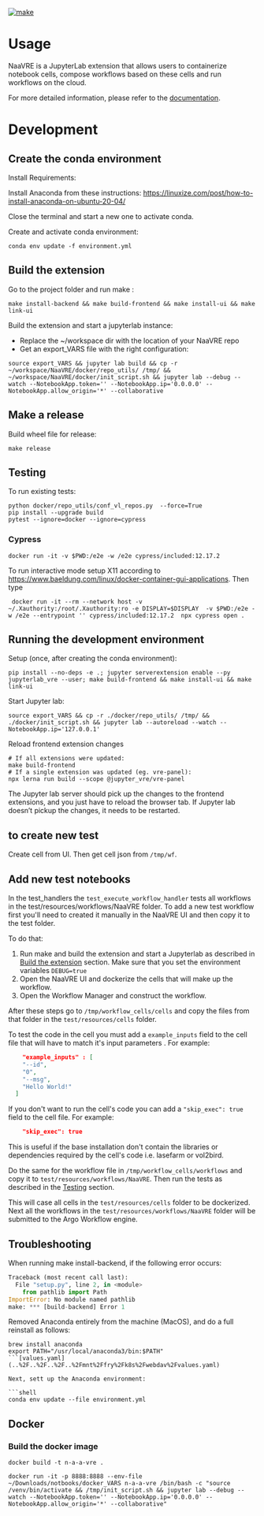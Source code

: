[![make](https://github.com/QCDIS/NaaVRE/actions/workflows/make.yml/badge.svg)](https://github.com/QCDIS/NaaVRE/actions/workflows/make.yml)


# Usage

NaaVRE is a JupyterLab extension that allows users to containerize notebook cells, compose workflows based on these cells 
and run workflows on the cloud.

For more detailed information, please refer to the [documentation](https://github.com/QCDIS/vre_documetation#readme).


# Development 



## Create the conda environment

Install Requirements: 

Install Anaconda from these instructions: https://linuxize.com/post/how-to-install-anaconda-on-ubuntu-20-04/

Close the terminal and start a new one to activate conda.

Create and activate conda environment:
```shell
conda env update -f environment.yml
```

## Build the extension

Go to the project folder and run make :
```shell
make install-backend && make build-frontend && make install-ui && make link-ui
```
Build the extension  and start a jupyterlab instance:
- Replace the ~/workspace dir with the location of your NaaVRE repo
- Get an export_VARS file with the right configuration:
```shell
source export_VARS && jupyter lab build && cp -r ~/workspace/NaaVRE/docker/repo_utils/ /tmp/ && ~/workspace/NaaVRE/docker/init_script.sh && jupyter lab --debug --watch --NotebookApp.token='' --NotebookApp.ip='0.0.0.0' --NotebookApp.allow_origin='*' --collaborative
```

## Make a release

Build wheel file for release:
```shell
make release
```

## Testing

To run existing tests:
```shell
python docker/repo_utils/conf_vl_repos.py  --force=True
pip install --upgrade build
pytest --ignore=docker --ignore=cypress
```


### Cypress

```shell
docker run -it -v $PWD:/e2e -w /e2e cypress/included:12.17.2
```

To run interactive mode setup X11 according to https://www.baeldung.com/linux/docker-container-gui-applications.
Then type 
```shell
 docker run -it --rm --network host -v ~/.Xauthority:/root/.Xauthority:ro -e DISPLAY=$DISPLAY  -v $PWD:/e2e -w /e2e --entrypoint '' cypress/included:12.17.2  npx cypress open . 
 ```
## Running the development environment


Setup (once, after creating the conda environment):

```shell
pip install --no-deps -e .; jupyter serverextension enable --py jupyterlab_vre --user; make build-frontend && make install-ui && make link-ui
```

Start Jupyter lab:

```shell
source export_VARS && cp -r ./docker/repo_utils/ /tmp/ && ./docker/init_script.sh && jupyter lab --autoreload --watch --NotebookApp.ip='127.0.0.1'
```

Reload frontend extension changes

```shell
# If all extensions were updated:
make build-frontend
# If a single extension was updated (eg. vre-panel):
npx lerna run build --scope @jupyter_vre/vre-panel
```

The Jupyter lab server should pick up the changes to the frontend extensions, and you just have to reload the browser tab. If Jupyter lab doesn’t pickup the changes, it needs to be restarted.


## to create new test

Create cell from UI. Then get cell json from `/tmp/wf`.



## Add new test notebooks

In the test_handlers the `test_execute_workflow_handler` tests all workflows in the test/resources/workflows/NaaVRE folder.
To add a new test workflow first you'll need to created it manually in the NaaVRE UI and then copy it to the test folder.

To do that:
1. Run make and build the extension and  start a Jupyterlab as described in [Build the extension](#build-the-extension) section. Make sure that you set the environment variables `DEBUG=true`
2. Open the NaaVRE UI and dockerize the cells that will make up the workflow.
3. Open the Workflow Manager and construct the workflow. 

After these steps go to `/tmp/workflow_cells/cells` and copy the files from that folder in the `test/resources/cells` 
folder.

To test the code in the cell you must add a `example_inputs` field to the cell file that will have to match it's input
parameters . For example:
```json
    "example_inputs" : [
    "--id",
    "0",
    "--msg",
    "Hello World!"
  ]
```

If you don't want to run the cell's code you can add a `"skip_exec": true` field to the cell file. For example:
```json
    "skip_exec": true
```

This is useful if the base installation don't contain the libraries or dependencies required by the cell's code i.e. 
lasefarm or vol2bird.

Do the same for the workflow file in `/tmp/workflow_cells/workflows` and copy it to `test/resources/workflows/NaaVRE`.
Then run the tests as described in the [Testing](#testing) section. 

This will case all cells in the `test/resources/cells` folder to be dockerized. Next all the workflows in the 
`test/resources/workflows/NaaVRE` folder will be submitted to the Argo Workflow engine.

## Troubleshooting

When running make install-backend, if the following error occurs:

```python
Traceback (most recent call last):
  File "setup.py", line 2, in <module>
    from pathlib import Path
ImportError: No module named pathlib
make: *** [build-backend] Error 1
```

Removed Anaconda entirely from the machine (MacOS), and do a full reinstall as follows:

```shell
brew install anaconda
export PATH="/usr/local/anaconda3/bin:$PATH"
```[values.yaml](..%2F..%2F..%2F..%2Fmnt%2Ffry%2Fk8s%2Fwebdav%2Fvalues.yaml)

Next, sett up the Anaconda environment:
    
```shell    
conda env update --file environment.yml
```


## Docker 

### Build the docker image

```shell
docker build -t n-a-a-vre .
```

```commandline
docker run -it -p 8888:8888 --env-file ~/Downloads/notbooks/docker_VARS n-a-a-vre /bin/bash -c "source /venv/bin/activate && /tmp/init_script.sh && jupyter lab --debug --watch --NotebookApp.token='' --NotebookApp.ip='0.0.0.0' --NotebookApp.allow_origin='*' --collaborative"
```
